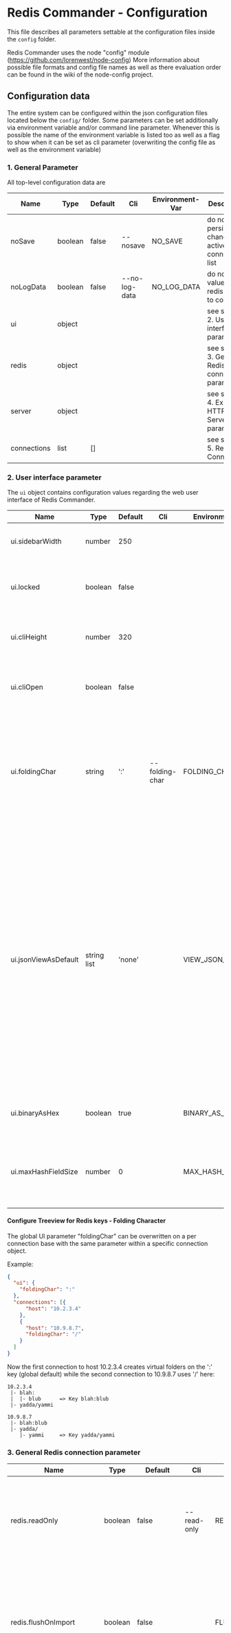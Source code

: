 # Redis Commander - Configuration

This file describes all parameters settable at the
configuration files inside the `config` folder.

Redis Commander uses the node "config" module (https://github.com/lorenwest/node-config)
More information about possible file formats and config file names
as well as there evaluation order can be found in the wiki of the node-config
project.

## Configuration data

The entire system can be configured within the json configuration files located below the `config/` folder.
Some parameters can be set additionally via environment variable and/or command line parameter.
Whenever this is possible the name of the environment variable is listed too as well as a flag to
show when it can be set as cli parameter (overwriting the config file as well as the environment variable)

### 1. General Parameter

All top-level configuration data are 

| Name        | Type    | Default | Cli           | Environment-Var | Description |
|-------------|---------|---------|---------------|-----------------|---|
| noSave      | boolean | false   | --nosave      | NO_SAVE         | do not persist changes in active connection list  |
| noLogData   | boolean | false   | --no-log-data | NO_LOG_DATA     | do not log values of redis keys to console |
| ui          | object  |         |               |                 | see section 2. User interface parameter|
| redis       | object  |         |               |                 | see section 3. General Redis connection parameter |
| server      | object  |         |               |                 | see section 4. Express HTTP Server parameter |
| connections | list    | []      |               |                 | see section 5. Redis Connections |


### 2. User interface parameter

The `ui` object contains configuration values regarding the web user
interface of Redis Commander.

| Name                 | Type        | Default | Cli            | Environment-Var     | Description |
|----------------------|-------------|---------|----------------|---------------------|---|
| ui.sidebarWidth      | number      | 250     |                |                     | start width in pixel of the tree view on the left side of the ui. |
| ui.locked            | boolean     | false   |                |                     | if "true" do not change height of command line, otherwise increase height if cli is active |
| ui.cliHeight         | number      | 320     |                |                     | start height in pixel of the command line at the bottom (if opened) |
| ui.cliOpen           | boolean     | false   |                |                     | start with maximized cli height on "true", with minimized one on "false" |
| ui.foldingChar       | string      | ':'     | --folding-char | FOLDING_CHAR        | character to use for creation of a virtual hierarchical tree of all keys. e.g key 'top/sub/mykey' is divided into a folder 'top' containing the folder 'sub' with the key 'mykey' inside it. |
| ui.jsonViewAsDefault | string list | 'none'  |                | VIEW_JSON_DEFAULT   | comma separated list of data types where valid json data should be displayed as JSON tree object instead of plain string. Default '' or 'none' displays no data as string, 'all' displays all data-types supported as JSON objects.<br>Example: "string,hash" only displays these two types as JSON if possible per default<br>Values supported: '', 'none', 'all', 'string', 'list', 'set', 'zset', 'hash' |
| ui.binaryAsHex       | boolean     | true    |                | BINARY_AS_HEX       | do not display binary data as string but in hexadecimal view |
| ui.maxHashFieldSize  | number      | 0       |                | MAX_HASH_FIELD_SIZE | The max number of bytes for a hash field before you must click to view it. Defaults to 0, which is disabled |

#### Configure Treeview for Redis keys - Folding Character
The global UI parameter "foldingChar" can be overwritten on a per connection base with the same parameter
within a specific connection object.

Example:
```json
{
  "ui": {
    "foldingChar": ":"
  },
  "connections": [{
      "host": "10.2.3.4"
    },
    {
      "host": "10.9.8.7",
      "foldingChar": "/"    
    }
  ]
}
```
Now the first connection to host 10.2.3.4 creates virtual folders on the ':' key (global default)
while the second connection to 10.9.8.7 uses '/' here:
```
10.2.3.4
 |- blah:
 |  |- blub      => Key blah:blub
 |- yadda/yammi
 
10.9.8.7
 |- blah:blub
 |- yadda/
    |- yammi     => Key yadda/yammi 
```

### 3. General Redis connection parameter

| Name                       | Type    | Default           | Cli            | Environment-Var       | Description |
|----------------------------|---------|-------------------|----------------|-----------------------|---|
| redis.readOnly             | boolean | false             | --read-only    | READ_ONLY             | use Redis Commander in read-only mode - if set to "true" no commands modifying data are allowed (ui and command line) |
| redis.flushOnImport        | boolean | false             |                | FLUSH_ON_IMPORT       | flag to either check "flush" checkbox (true) on import page or uncheck (false) it. If "true" the entire database is flushed before bulk importing the data. |
| redis.useScan              | boolean | true              | --use-scan     | USE_SCAN              | use redis "SCAN" command instead of "KEYS" to enumerate all keys inside db for display |
| redis.scanCount            | number  | 100               | --scan-count   | SCAN_COUNT            | number of keys read when using SCAN cursor instead of KEYS (useScan must be true) |
| redis.rootPattern          | string  | '*'               | --root-pattern | ROOT_PATTERN          | filter pattern to use at start, can be used to exclude some date inside redis db |
| redis.connectionName       | string  | 'redis-commander' |                | REDIS_CONNECTION_NAME | connection name to set at redis client for easier identification of clients at redis server (command "client list") |
| redis.defaultLabel         | string  | 'local'           |                | REDIS_LABEL           | default label to display for a connection if no label is specified (e.g. for connection from env vars or command line) |
| redis.defaultSentinelGroup | string  | 'mymaster'        |                |                       | default redis database group if using sentinels to connect and no special database group via connection param 'sentinelName' is given. |

### 4. Express HTTP Server parameter

| Name                      | Type              | Default         | Cli           | Environment-Var                 | Description                                                                                                                                                                                                                                             |
|---------------------------|-------------------|-----------------|---------------|---------------------------------|---------------------------------------------------------------------------------------------------------------------------------------------------------------------------------------------------------------------------------------------------------|
| server.address            | string            | '0.0.0.0'       | --address     | ADDRESS                         | ip address of interface to bind http server to, use 0.0.0.0 to bind to all interfaces                                                                                                                                                                   |
| server.port               | number            | 8081            | --port        | PORT                            | port to listen on for HTTP server                                                                                                                                                                                                                       |
| server.urlPrefix          | string            | ''              | --url-prefix  | URL_PREFIX                      | path prefix to run Redis Commander at, can be used if run behind a reverse proxy with different path set (e.g. /rc), if set must start with '/'                                                                                                         |
| server.signinPath         | string            | 'signin'        |               | SIGNIN_PATH                     | path added after urlPrefix as route to send login requests too. Some platforms (e.g. github codespaces) may require changing this path.                                                                                                                 |
| server.httpAuthHeaderName | string            | 'Authorization' |               | NAUGHTY_ISTIO_WORKAROUND_HEADER | set HTTP header name for our own JWT session token to some non-standard name beside 'Authorization'                                                                                                                                                     |
| server.trustProxy         | boolean or string | false           | --trust-proxy | TRUST_PROXY                     | should be set to true if run behind a reverse proxy and 'X-Forwarded-For' headers shall be trusted to get real client ip for logging, this parameter maps directly to the Express "trust proxy" setting (https://expressjs.com/de/guide/behind-proxies.html) |
| server.clientMaxBodySize  | number or string  | '100kb'         |               | CLIENT_MAX_BODY_SIZE            | number in bytes or a string with size and SI-unit, this parameter maps to the "limit" options of body-parser (https://github.com/expressjs/body-parser#limit)                                                                                           |
| server.auth               | object            |                 |               |                                 | see section 4.1 Authentication                                                                                                                                                                                                                          |

#### 4.1 Authentication configuration for HTTP server

To enable HTTP authentication inside Redis Commander set a username
and either a password (clear text) or a passwordHash.

If username is empty Redis Commander does not use any authentication leaving
all your redis keys accessible to anyone. This mode may be used
if an HTTP reverse proxy in front of Redis commander performs
the user authentication.

Please be aware that using an HTTP reverse proxy for authentication and
not using Redis Commander builtin auth allows (at least) all users having
accounts on the server running Redis Commander to connect via localhost directly
to via app port (e.g. 8081) unauthenticated!

| Name                         | Type   | Default | Cli      | Environment-Var    | Description |
|------------------------------|--------|---------|----------|--------------------|---|
| server.httpAuth.username     | string | ''      | --http-u | HTTP_USER          | set a username and either password or passwordHash to |
| server.httpAuth.password     | string | ''      | --http-p | HTTP_PASSWORD      | clear text password to use for HTTP Basic auth (either password or passwordHash allowed) |
| server.httpAuth.passwordHash | string | ''      | --http-h | HTTP_PASSWORD_HASH | password hash to use for HTTP Basic auth (either password or passwordHash allowed) |
| server.httpAuth.jwtSecret    | string | ''      |          |                    | Shared Secret used to sign JWT tokens for all future requests after initial login to not send HTTP basic auth header on all requests. If this value is empty a random value is generated on every startup. |

Using HTTP authentication all further requests to the server are secured with an JWT token generated by Redis-Commander that is changed
quite often.

Remark: Using Redis commander inside a Kubernetes cluster secured with Istio authentication no other apps than Istio are allowed 
to use the HTTP standard "Authentication" header anymore. Istio does not play along with others - it just tries to validate
every connection using the RFC conformant HTTP header and (naturally) fails doing so. Failing JWT validation it just resets the
HTTP connection and no more communication allowed.
To work around Istio cutting in the line the name of the authorization header can be changed to something else ignored by Istio.
(config value "server.httpAuthHeaderName" or environment variable NAUGHTY_ISTIO_WORKAROUND_HEADER)

### 5. Redis Connections

All Connections use be redis commander are defined as
entries of the "connections" list. The possible
values for a connection are described in the [connections.md]()
file.

## Environment Variables

All possible environment variables with their mapping
to configuration data are defined inside the file
[custom-environment-variables.json](../config/custom-environment-variables.json).
This file can be extended if there is any need to define
more environment variables for custom config data like
connection configs.
